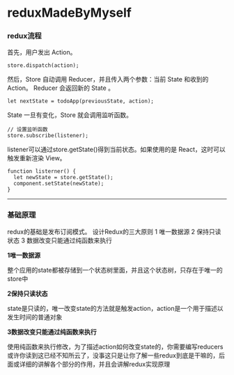 # reduxMadeByMyself
### redux流程
首先，用户发出 Action。

```
store.dispatch(action);
```
然后，Store 自动调用 Reducer，并且传入两个参数：当前 State 和收到的 Action。 Reducer 会返回新的 State 。

```
let nextState = todoApp(previousState, action);
```
State 一旦有变化，Store 就会调用监听函数。

```
// 设置监听函数
store.subscribe(listener);
```
listener可以通过store.getState()得到当前状态。如果使用的是 React，这时可以触发重新渲染 View。

```
function listerner() {
  let newState = store.getState();
  component.setState(newState);   
}
```

---
### 基础原理
redux的基础是发布订阅模式。
设计Redux的三大原则
1 唯一数据源
2 保持只读状态
3 数据改变只能通过纯函数来执行

**1唯一数据源**

整个应用的state都被存储到一个状态树里面，并且这个状态树，只存在于唯一的store中

**2保持只读状态**

state是只读的，唯一改变state的方法就是触发action，action是一个用于描述以发生时间的普通对象

**3数据改变只能通过纯函数来执行**

使用纯函数来执行修改，为了描述action如何改变state的，你需要编写reducers
或许你读到这已经不知所云了，没事这只是让你了解一些redux到底是干嘛的，后面或详细的讲解各个部分的作用，并且会讲解redux实现原理

